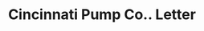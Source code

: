 ---
doi: 10.7916/D83J4R20
date_other: '1915'
date_other_textual: '1915'
form: correspondence
genre:
- Letters (correspondence)
name:
- Cincinnati Pump Co.
object_in_context_url: https://biggert.cul.columbia.edu/items/view/ave_biggert_01246
subject_hierarchical_geographic:
- Cincinnati, Ohio, United States
subject_name:
- Cincinnati Pump Co.
title: Cincinnati Pump Co.. Letter
sort_title: Cincinnati Pump Co.. Letter
call_number: ave_biggert_01246
coordinates:
- 39.1,-84.51666666666667
pid: ave_biggert_01246
identifiers: ave_biggert_01246
canvas_id: ldpd:396509
permalink: "/items/ave_biggert_01246/"
layout: iiif-image-page
---
